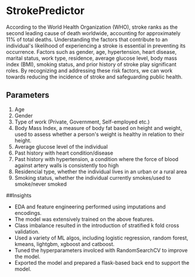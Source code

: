 # StrokePredictor

According to the World Health Organization (WHO), stroke ranks as the second leading cause of death worldwide, accounting for approximately 11% of total deaths. Understanding the factors that contribute to an individual's likelihood of experiencing a stroke is essential in preventing its occurrence. Factors such as gender, age, hypertension, heart disease, marital status, work type, residence, average glucose level, body mass index (BMI), smoking status, and prior history of stroke play significant roles. By recognizing and addressing these risk factors, we can work towards reducing the incidence of stroke and safeguarding public health.


## Parameters
1) Age
2) Gender
3) Type of work (Private, Government, Self-employed etc.) 
4) Body Mass Index, a measure of body fat based on height and weight, used to assess whether a person's weight is healthy in relation to their height.
5) Average glucose level of the individual
6) Past history with heart condition/disease
7) Past history with hypertension, a condition where the force of blood against artery walls is consistently too high
8) Residencial type, whether the individual lives in an urban or a rural area
9) Smoking status, whether the individual currently smokes/used to smoke/never smoked

##Insights
- EDA and feature engineering performed using imputations and encodings.
- The model was extensively trained on the above features.
- Class imbalance resulted in the introduction of stratified k fold cross validation.
- Used a variety of ML algos, including logistic regression, random forest, kmeans, lightgbm, xgboost and catboost.
- Tuned the hyperparameters involced with RandomSearchCV to improve the model.
- Exported the model and prepared a flask-based back end to support the model.
